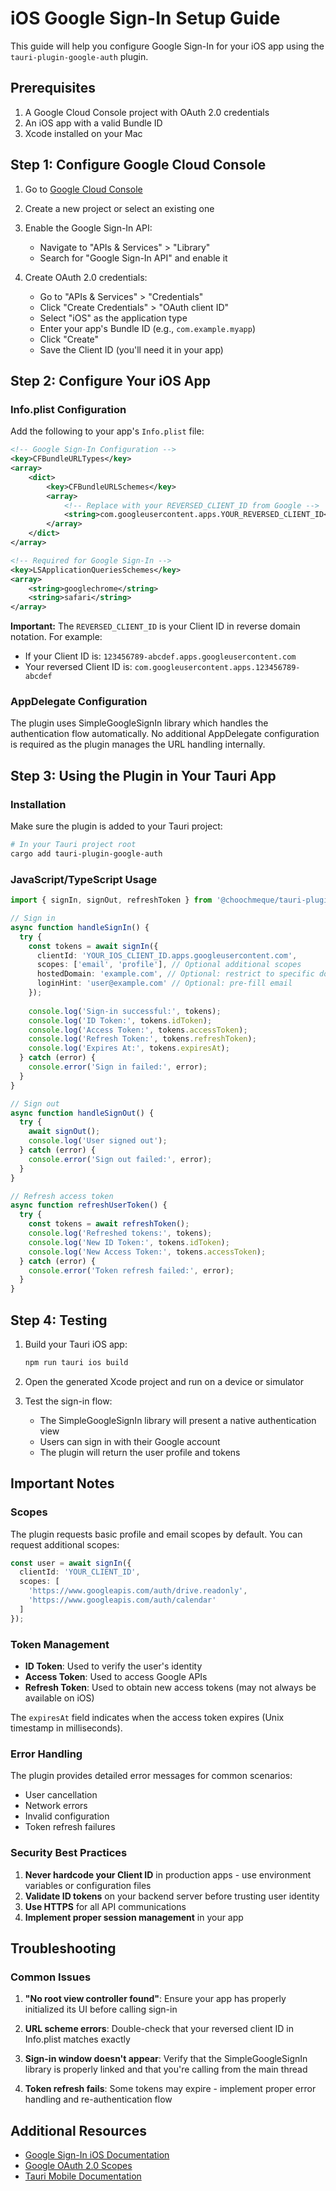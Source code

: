 # iOS Google Sign-In Setup Guide

This guide will help you configure Google Sign-In for your iOS app using the `tauri-plugin-google-auth` plugin.

## Prerequisites

1. A Google Cloud Console project with OAuth 2.0 credentials
2. An iOS app with a valid Bundle ID
3. Xcode installed on your Mac

## Step 1: Configure Google Cloud Console

1. Go to [Google Cloud Console](https://console.cloud.google.com/)
2. Create a new project or select an existing one
3. Enable the Google Sign-In API:
   - Navigate to "APIs & Services" > "Library"
   - Search for "Google Sign-In API" and enable it

4. Create OAuth 2.0 credentials:
   - Go to "APIs & Services" > "Credentials"
   - Click "Create Credentials" > "OAuth client ID"
   - Select "iOS" as the application type
   - Enter your app's Bundle ID (e.g., `com.example.myapp`)
   - Click "Create"
   - Save the Client ID (you'll need it in your app)

## Step 2: Configure Your iOS App

### Info.plist Configuration

Add the following to your app's `Info.plist` file:

```xml
<!-- Google Sign-In Configuration -->
<key>CFBundleURLTypes</key>
<array>
    <dict>
        <key>CFBundleURLSchemes</key>
        <array>
            <!-- Replace with your REVERSED_CLIENT_ID from Google -->
            <string>com.googleusercontent.apps.YOUR_REVERSED_CLIENT_ID</string>
        </array>
    </dict>
</array>

<!-- Required for Google Sign-In -->
<key>LSApplicationQueriesSchemes</key>
<array>
    <string>googlechrome</string>
    <string>safari</string>
</array>
```

**Important:** The `REVERSED_CLIENT_ID` is your Client ID in reverse domain notation. For example:
- If your Client ID is: `123456789-abcdef.apps.googleusercontent.com`
- Your reversed Client ID is: `com.googleusercontent.apps.123456789-abcdef`

### AppDelegate Configuration

The plugin uses SimpleGoogleSignIn library which handles the authentication flow automatically. No additional AppDelegate configuration is required as the plugin manages the URL handling internally.

## Step 3: Using the Plugin in Your Tauri App

### Installation

Make sure the plugin is added to your Tauri project:

```bash
# In your Tauri project root
cargo add tauri-plugin-google-auth
```

### JavaScript/TypeScript Usage

```typescript
import { signIn, signOut, refreshToken } from '@choochmeque/tauri-plugin-google-auth-api';

// Sign in
async function handleSignIn() {
  try {
    const tokens = await signIn({
      clientId: 'YOUR_IOS_CLIENT_ID.apps.googleusercontent.com',
      scopes: ['email', 'profile'], // Optional additional scopes
      hostedDomain: 'example.com', // Optional: restrict to specific domain
      loginHint: 'user@example.com' // Optional: pre-fill email
    });
    
    console.log('Sign-in successful:', tokens);
    console.log('ID Token:', tokens.idToken);
    console.log('Access Token:', tokens.accessToken);
    console.log('Refresh Token:', tokens.refreshToken);
    console.log('Expires At:', tokens.expiresAt);
  } catch (error) {
    console.error('Sign in failed:', error);
  }
}

// Sign out
async function handleSignOut() {
  try {
    await signOut();
    console.log('User signed out');
  } catch (error) {
    console.error('Sign out failed:', error);
  }
}

// Refresh access token
async function refreshUserToken() {
  try {
    const tokens = await refreshToken();
    console.log('Refreshed tokens:', tokens);
    console.log('New ID Token:', tokens.idToken);
    console.log('New Access Token:', tokens.accessToken);
  } catch (error) {
    console.error('Token refresh failed:', error);
  }
}
```

## Step 4: Testing

1. Build your Tauri iOS app:
   ```bash
   npm run tauri ios build
   ```

2. Open the generated Xcode project and run on a device or simulator

3. Test the sign-in flow:
   - The SimpleGoogleSignIn library will present a native authentication view
   - Users can sign in with their Google account
   - The plugin will return the user profile and tokens

## Important Notes

### Scopes

The plugin requests basic profile and email scopes by default. You can request additional scopes:

```typescript
const user = await signIn({
  clientId: 'YOUR_CLIENT_ID',
  scopes: [
    'https://www.googleapis.com/auth/drive.readonly',
    'https://www.googleapis.com/auth/calendar'
  ]
});
```

### Token Management

- **ID Token**: Used to verify the user's identity
- **Access Token**: Used to access Google APIs
- **Refresh Token**: Used to obtain new access tokens (may not always be available on iOS)

The `expiresAt` field indicates when the access token expires (Unix timestamp in milliseconds).

### Error Handling

The plugin provides detailed error messages for common scenarios:
- User cancellation
- Network errors
- Invalid configuration
- Token refresh failures

### Security Best Practices

1. **Never hardcode your Client ID** in production apps - use environment variables or configuration files
2. **Validate ID tokens** on your backend server before trusting user identity
3. **Use HTTPS** for all API communications
4. **Implement proper session management** in your app

## Troubleshooting

### Common Issues

1. **"No root view controller found"**: Ensure your app has properly initialized its UI before calling sign-in

2. **URL scheme errors**: Double-check that your reversed client ID in Info.plist matches exactly

3. **Sign-in window doesn't appear**: Verify that the SimpleGoogleSignIn library is properly linked and that you're calling from the main thread

4. **Token refresh fails**: Some tokens may expire - implement proper error handling and re-authentication flow

## Additional Resources

- [Google Sign-In iOS Documentation](https://developers.google.com/identity/sign-in/ios)
- [Google OAuth 2.0 Scopes](https://developers.google.com/identity/protocols/oauth2/scopes)
- [Tauri Mobile Documentation](https://tauri.app/develop/#developing-your-mobile-application)